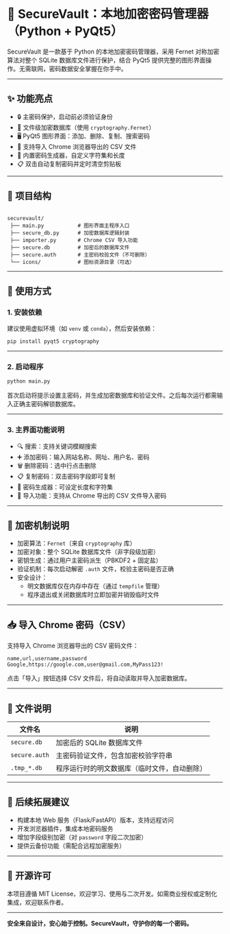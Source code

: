 


# 🔐 SecureVault：本地加密密码管理器（Python + PyQt5）

SecureVault 是一款基于 Python 的本地加密密码管理器，采用 Fernet 对称加密算法对整个 SQLite 数据库文件进行保护，结合 PyQt5 提供完整的图形界面操作。无需联网，密码数据安全掌握在你手中。

---

## ✨ 功能亮点

- 🔒 主密码保护，启动前必须验证身份
- 🧊 文件级加密数据库（使用 `cryptography.Fernet`）
- 🖥️ PyQt5 图形界面：添加、删除、复制、搜索密码
- 🔄 支持导入 Chrome 浏览器导出的 CSV 文件
- 🧬 内置密码生成器，自定义字符集和长度
- 📋 双击自动复制密码并定时清空剪贴板

---

## 📂 项目结构
```

securevault/
 ├── main.py           # 图形界面主程序入口
 ├── secure_db.py      # 加密数据库逻辑封装
 ├── importer.py       # Chrome CSV 导入功能
 ├── secure.db         # 加密后的数据库文件
 ├── secure.auth       # 主密码校验文件（不可删除）
 └── icons/            # 图标资源目录（可选）

```
---

## 🔧 使用方式

### 1. 安装依赖

建议使用虚拟环境（如 `venv` 或 `conda`），然后安装依赖：

```bash
pip install pyqt5 cryptography
```

------

### 2. 启动程序

```bash
python main.py
```

首次启动将提示设置主密码，并生成加密数据库和验证文件。之后每次运行都需输入正确主密码解锁数据库。

------

### 3. 主界面功能说明

- 🔍 搜索：支持关键词模糊搜索
- ➕ 添加密码：输入网站名称、网址、用户名、密码
- 🗑️ 删除密码：选中行点击删除
- 📋 复制密码：双击密码字段即可复制
- 🧬 密码生成器：可设定长度和字符集
- 🔄 导入功能：支持从 Chrome 导出的 CSV 文件导入密码

------

## 🔐 加密机制说明

- 加密算法：`Fernet`（来自 `cryptography` 库）
- 加密对象：整个 SQLite 数据库文件（非字段级加密）
- 密钥生成：通过用户主密码派生（PBKDF2 + 固定盐）
- 验证机制：每次启动解密 `.auth` 文件，校验主密码是否正确
- 安全设计：
  - 明文数据库仅在内存中存在（通过 `tempfile` 管理）
  - 程序退出或关闭数据库时立即加密并销毁临时文件

------

## 📥 导入 Chrome 密码（CSV）

支持导入 Chrome 浏览器导出的 CSV 密码文件：

```csv
name,url,username,password
Google,https://google.com,user@gmail.com,MyPass123!
```

点击「导入」按钮选择 CSV 文件后，将自动读取并导入加密数据库。

------

## 📌 文件说明

| 文件名        | 说明                                         |
| ------------- | -------------------------------------------- |
| `secure.db`   | 加密后的 SQLite 数据库文件                   |
| `secure.auth` | 主密码验证文件，包含加密校验字符串           |
| `.tmp_*.db`   | 程序运行时的明文数据库（临时文件，自动删除） |

------

## 🚀 后续拓展建议

-  构建本地 Web 服务（Flask/FastAPI）版本，支持远程访问
-  开发浏览器插件，集成本地密码服务
-  增加字段级别加密（对 `password` 字段二次加密）
-  提供云备份功能（需配合远程加密服务）

------

## 📜 开源许可

本项目遵循 MIT License，欢迎学习、使用与二次开发。如需商业授权或定制化集成，欢迎联系作者。

------

**安全来自设计，安心始于控制。SecureVault，守护你的每一个密码。**


